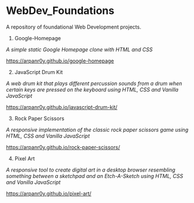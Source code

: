 # WebDev_Foundations
A repository of foundational Web Development projects.  

1. Google-Homepage 

*A simple static Google Homepage clone with HTML and CSS*

https://arpanr0y.github.io/google-homepage

2. JavaScript Drum Kit

*A web drum kit that plays different percussion sounds from a drum when certain keys are pressed on the keyboard using HTML, CSS and Vanilla JavaScript*

https://arpanr0y.github.io/javascript-drum-kit/

3. Rock Paper Scissors

*A responsive implementation of the classic rock paper scissors game using HTML, CSS and Vanilla JavaScript*

https://arpanr0y.github.io/rock-paper-scissors/ 

4. Pixel Art

*A responsive tool to create digital art in a desktop browser resembling something between a sketchpad and an Etch-A-Sketch using HTML, CSS and Vanilla JavaScript*

https://arpanr0y.github.io/pixel-art/
